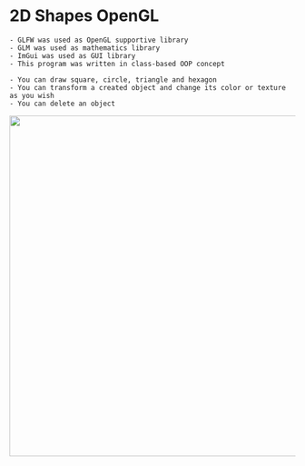 # 2D Shapes OpenGL

    - GLFW was used as OpenGL supportive library
    - GLM was used as mathematics library
    - ImGui was used as GUI library
    - This program was written in class-based OOP concept
    
    - You can draw square, circle, triangle and hexagon
    - You can transform a created object and change its color or texture as you wish
    - You can delete an object
    
<p align="center">
<img src="https://user-images.githubusercontent.com/72643454/194728805-78600fa7-2c58-4fb3-b781-639a8b2c39bd.JPG" width="600" height="600">
</p>
